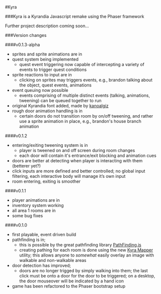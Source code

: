 #Kyra

###Kyra is a Kyrandia Javascript remake using the Phaser framework

Further project description coming soon...

###Version changes

####v0.1.3-alpha
- sprites and sprite animations are in
- quest system being implemented
	- quest event triggering now capable of intercepting a variety of events to trigger quest conditions
- sprite reactions to input are in
	- clicking on sprites may triggers events, e.g., brandon talking about the object, quest events, animations
- event queuing now possible
	- events comprising of multiple distinct events (talking, animations, tweening) can be queued together to run
- original Kyrandia font added, made by [kanoalgiz](http://fontstruct.com/fontstructors/1099009/kanoalgiz)
- rough door animation handling is in
	- certain doors do not transition room by on/off tweening, and rather use a sprite animation in place, e.g., brandon's house branch animation

####v0.1.2
- entering/exiting tweening system is in 
	- player is tweened on and off screen during room changes
	- each door will contain it's entrance/exit blocking and animation cues
- doors are better at detecting when player is interacting with them (betterer yet?)
- click inputs are more defined and better controlled; no global input filtering, each interactive body will manage it’s own input
-	room entering, exiting is smoother

####v0.1.1
- player animations are in
- inventory system working
- all area 1 rooms are in
- some bug fixes

####v0.1.0
-	first playable, event driven build
- pathfinding is in; 
	- this is possible by the great pathfinding library [PathFinding.js](https://github.com/qiao/PathFinding.js)
	- creating pathing for each room is done using the new [Kyra Mapper](https://github.com/jonoco/Kyra-Mapper) utility; this allows anyone to *somewhat* easily overlay an image with walkable and non-walkable areas
- door detection has improved; 
	- doors are no longer trigged by simply walking into them; the last click must be onto a door for the door to be triggered; on a desktop, the door mouseover will be indicated by a hand icon
- game has been refactored to the Phaser bootstrap setup